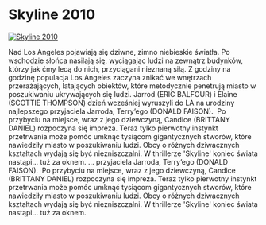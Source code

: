 Skyline 2010 
=============
[![Skyline 2010 ](http://vidos.pl/images/player.gif)](http://vidos.pl/skyline-2010)

 Nad Los Angeles pojawiają się dziwne, zimno niebieskie światła. Po wschodzie słońca nasilają się, wyciągając ludzi na zewnątrz budynków, którzy jak ćmy lecą do nich, przyciągani nieznaną siłą. Z godziny na godzinę populacja Los Angeles zaczyna znikać we wnętrzach przerażających, latających obiektów, które metodycznie penetrują miasto w poszukiwaniu ukrywających się ludzi. Jarrod (ERIC BALFOUR) i Elaine (SCOTTIE THOMPSON) dzień wcześniej wyruszyli do LA na urodziny najlepszego przyjaciela Jarroda, Terry’ego (DONALD FAISON).  Po przybyciu na miejsce, wraz z jego dziewczyną, Candice (BRITTANY DANIEL) rozpoczyna się impreza. Teraz tylko pierwotny instynkt przetrwania może pomóc umknąć tysiącom gigantycznych stworów, które nawiedziły miasto w poszukiwaniu ludzi. Obcy o różnych dziwacznych kształtach wydają się być niezniszczalni. W thrillerze 'Skyline' koniec świata nastąpi… tuż za oknem.  ... przyjaciela Jarroda, Terry’ego (DONALD FAISON).  Po przybyciu na miejsce, wraz z jego dziewczyną, Candice (BRITTANY DANIEL) rozpoczyna się impreza. Teraz tylko pierwotny instynkt przetrwania może pomóc umknąć tysiącom gigantycznych stworów, które nawiedziły miasto w poszukiwaniu ludzi. Obcy o różnych dziwacznych kształtach wydają się być niezniszczalni. W thrillerze 'Skyline' koniec świata nastąpi… tuż za oknem.
